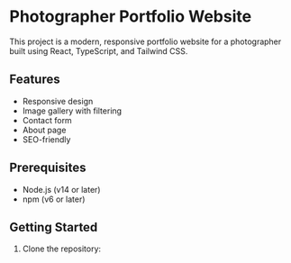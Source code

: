 # Photographer Portfolio Website

This project is a modern, responsive portfolio website for a photographer built using React, TypeScript, and Tailwind CSS.

## Features

- Responsive design
- Image gallery with filtering
- Contact form
- About page
- SEO-friendly

## Prerequisites

- Node.js (v14 or later)
- npm (v6 or later)

## Getting Started

1. Clone the repository: